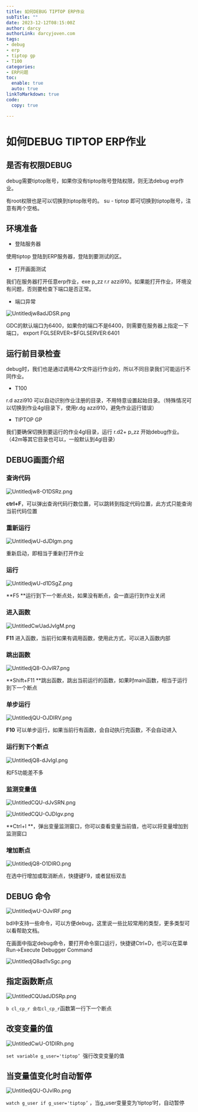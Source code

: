 ```yaml
---
title: 如何DEBUG TIPTOP ERP作业
subTitle: ""
date: 2023-12-12T08:15:00Z
author: darcy
authorLink: darcyjoven.com
tags:
- debug
- erp
- tiptop gp
- T100
categories:
- ERP问题
toc:
  enable: true
  auto: true
linkToMarkdown: true
code:
  copy: true

---
```



# 如何DEBUG TIPTOP ERP作业

## 是否有权限DEBUG

debug需要tiptop账号，如果你没有tiptop账号登陆权限，则无法debug erp作业。

有root权限也是可以切换到tiptop账号的。 su - tiptop 即可切换到tiptop账号，注意有两个空格。

## 环境准备

- 登陆服务器

使用tiptop 登陆到ERP服务器，登陆到要测试的区。

- 打开画面测试

我们在服务器打开任意erp作业，exe p_zz r.r azzi910。如果能打开作业，环境没有问题，否则要检查下端口是否正常。

- 端口异常

![Untitledjw8adJDSR.png](./image/Untitledjw8adJDSR.png)

GDC的默认端口为6400，如果你的端口不是6400，则需要在服务器上指定一下端口， export FGLSERVER=$FGLSERVER:6401

## 运行前目录检查

debug时，我们也是通过调用42r文件运行作业的，所以不同目录我们可能运行不同作业。

- T100

r.d azzi910 可以自动识别作业注册的目录，不用特意设置起始目录。（特殊情况可以切换到作业4gl目录下，使用r.dg azzi910，避免作业运行错误）

- TIPTOP GP 

我们要确保切换到要运行的作业4gl目录，运行 r.d2+ p_zz 开始debug作业。（42m等其它目录也可以，一般默认到4gl目录）

## DEBUG画面介绍

### 查询代码

![Untitledjw8-O1DSRz.png](./image/Untitledjw8-O1DSRz.png)

**ctrl+F**，可以弹出查询代码行数位置，可以跳转到指定代码位置，此方式只能查询当前代码位置

### 重新运行

![UntitledjwU-dJDIgm.png](./image/UntitledjwU-dJDIgm.png)

重新启动，即相当于重新打开作业

### 运行

![UntitledjwU-d1DSgZ.png](./image/UntitledjwU-d1DSgZ.png)

**F5 **运行到下一个断点处，如果没有断点，会一直运行到作业关闭

### 进入函数

![UntitledCwUadJvIgM.png](./image/UntitledCwUadJvIgM.png)

**F11** 进入函数，当前行如果有调用函数，使用此方式，可以进入函数内部

### 跳出函数

![UntitledjQ8-OJvIR7.png](./image/UntitledjQ8-OJvIR7.png)

**Shift+F11 **跳出函数，跳出当前运行的函数，如果时main函数，相当于运行到下一个断点

### 单步运行

![UntitledjQU-OJDIRV.png](./image/UntitledjQU-OJDIRV.png)

**F10** 可以单步运行，如果当前行有函数，会自动执行完函数，不会自动进入

### 运行到下个断点

![UntitledjQ8-dJvIgI.png](./image/UntitledjQ8-dJvIgI.png)

和F5功能差不多

### 监测变量值

![UntitledCQU-dJvSRN.png](./image/UntitledCQU-dJvSRN.png)

![UntitledCQU-OJDIgv.png](./image/UntitledCQU-OJDIgv.png)

**Ctrl+I **，弹出变量监测窗口，你可以查看变量当前值，也可以将变量增加到监测窗口

### 增加断点

![UntitledjQ8-O1DIRO.png](./image/UntitledjQ8-O1DIRO.png)

在选中行增加或取消断点，快捷键F9，或者鼠标双击

## DEBUG 命令

![UntitledjwU-OJvIRF.png](./image/UntitledjwU-OJvIRF.png)

bdl中支持一些命令，可以方便debug，这里说一些比较常用的类型，更多类型可以看帮助文档。

在画面中指定debug命令，要打开命令窗口运行，快捷键Ctrl+D，也可以在菜单Run→Execute Debugger Command

![UntitledjQ8ad1vSgc.png](./image/UntitledjQ8ad1vSgc.png)

## 指定函数断点

![UntitledCQUadJDSRp.png](./image/UntitledCQUadJDSRp.png)

`b cl_cp_r 会在cl_cp_r`函数第一行下一个断点

## 改变变量的值

![UntitledCwU-O1DIRh.png](./image/UntitledCwU-O1DIRh.png)

`set variable g_user='tiptop’ `强行改变变量的值

## 当变量值变化时自动暂停

![UntitledjQU-OJvIRo.png](./image/UntitledjQU-OJvIRo.png)

`watch g_user if g_user='tiptop’` ，当g_user变量变为’tiptop‘时，自动暂停



